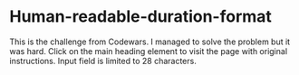 # Human-readable-duration-format
This is the challenge from Codewars. I managed to solve the problem but it was hard.
Click on the main heading element to visit the page with original instructions.
Input field is limited to 28 characters.
